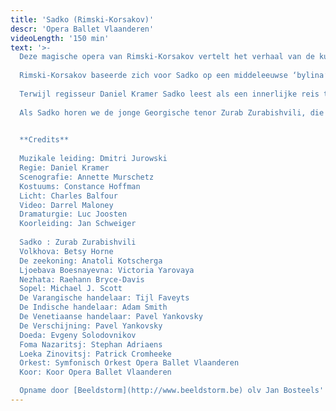 ```yaml
---
title: 'Sadko (Rimski-Korsakov)'
descr: 'Opera Ballet Vlaanderen'
videoLength: '150 min'
text: '>-
  Deze magische opera van Rimski-Korsakov vertelt het verhaal van de kunstenaar Sadko die met zijn kunst de anderen ervan wil overtuigen het isolement te doorbreken en nieuwe werelden te ontsluiten. Zijn droom wordt echter vijandig onthaald. Alleen Volkhova, de dochter van de zeekoning, betoverd door Sadko’s muziek, helpt hem zijn visionaire ideeën te realiseren.
  
  Rimski-Korsakov baseerde zich voor Sadko op een middel­eeuwse ‘bylina’ of epos over de gelijknamige avonturier, handelaar en minnestreel, en verweefde die met diverse zeelegenden. Schipperend tussen mensen- en zeewereld en tussen mythe en werkelijkheid verschijnt Sadko als een Slavische variant van zowel Orfeus als Odysseus. Hij belichaamt de scheppende kracht van de fantasie die de strijd aanbindt met de realiteit.
  
  Terwijl regisseur Daniel Kramer Sadko leest als een innerlijke reis tussen een mannelijke, exploratieve en een vrouwelijke, spirituele kijk op de wereld, verbond Rimski-Korsakov in zijn door en door lyrische partituur Russische volksmuziek en meeslepende ballades met een wervelende orkestratie. Na een Tsjaikovski-drieluik, Lady Macbeth van Mtsensk (Sjostakovitsj) en Khovansjtsjina (Moesorgski) zet Opera Ballet Vlaanderen zijn boeiende exploratie van de Russische opera verder onder de gedreven muzikale leiding van Dmitri Jurowski.
  
  Als Sadko horen we de jonge Georgische tenor Zurab Zurabishvili, die stilaan aan een internationale doorbraak begint. De Amerikaanse sopraan Betsy Horne vertolkt de rol van de zeeprinses Volkhova en kent daarmee haar Belgische debuut. De bas Anatoli Kotscherga kruipt in de rol van de Zeekoning.
  

  **Credits**
  
  Muzikale leiding: Dmitri Jurowski
  Regie: Daniel Kramer
  Scenografie: Annette Murschetz
  Kostuums: Constance Hoffman
  Licht: Charles Balfour
  Video: Darrel Maloney
  Dramaturgie: Luc Joosten
  Koorleiding: Jan Schweiger
  
  Sadko : Zurab Zurabishvili
  Volkhova: Betsy Horne
  De zeekoning: Anatoli Kotscherga
  Ljoebava Boesnayevna: Victoria Yarovaya
  Nezhata: Raehann Bryce-Davis
  Sopel: Michael J. Scott
  De Varangische handelaar: Tijl Faveyts
  De Indische handelaar: Adam Smith
  De Venetiaanse handelaar: Pavel Yankovsky
  De Verschijning: Pavel Yankovsky
  Doeda: Evgeny Solodovnikov
  Foma Nazaritsj: Stephan Adriaens
  Loeka Zinovitsj: Patrick Cromheeke
  Orkest: Symfonisch Orkest Opera Ballet Vlaanderen
  Koor: Koor Opera Ballet Vlaanderen

  Opname door [Beeldstorm](http://www.beeldstorm.be) olv Jan Bosteels'
---
```

